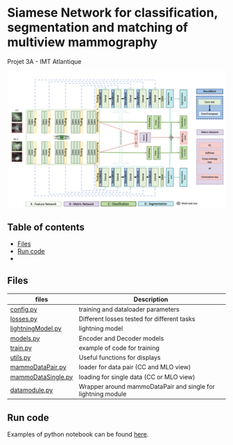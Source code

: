 # Siamese Network for classification, segmentation and matching of multiview mammography 

Projet 3A - IMT Atlantique 

![img](https://github.com/alixlam/siamese_net_multi_task/blob/main/images/Screenshot%202021-03-25%20at%2016.33.56.png)


## Table of contents 

* [Files](#file)
* [Run code](#run)
*

## Files <a name="file"></a>

|files|Description|
|-----|---|
|[config.py](https://github.com/alixlam/siamese_net_multi_task/blob/main/config.py)|training and dataloader parameters|
|[losses.py](https://github.com/alixlam/siamese_net_multi_task/blob/main/losses.py)|Different losses tested for different tasks|
|[lightningModel.py](https://github.com/alixlam/siamese_net_multi_task/blob/main/lightningModel.py)|lightning model|
|[models.py](https://github.com/alixlam/siamese_net_multi_task/blob/main/models.py)|Encoder and Decoder models|
|[train.py](https://github.com/alixlam/siamese_net_multi_task/blob/main/train.py)|example of code for training|
|[utils.py](https://github.com/alixlam/siamese_net_multi_task/blob/main/utils.py)|Useful functions for displays|
|[mammoDataPair.py](https://github.com/alixlam/siamese_net_multi_task/tree/main/data/mammoDataPair.py)|loader for data pair (CC and MLO view)|
|[mammoDataSingle.py](https://github.com/alixlam/siamese_net_multi_task/tree/main/data/mammoDataSingle.py)|loading for single data (CC or MLO view)|
|[datamodule.py](https://github.com/alixlam/siamese_net_multi_task/tree/main/data/datamodule.py)|Wrapper around mammoDataPair and single for lightning module|

## Run code <a name="run"></a>

Examples of python notebook can be found [here](https://github.com/alixlam/siamese_net_multi_task/tree/main/Colab_notebooks).


